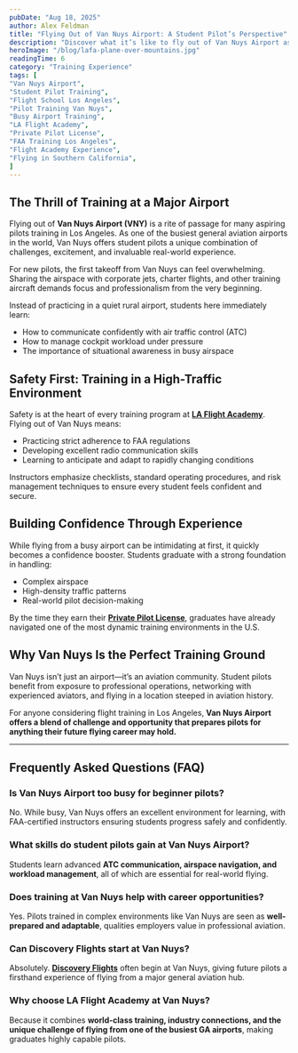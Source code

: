 ```yaml
---
pubDate: "Aug 18, 2025"
author: Alex Feldman
title: "Flying Out of Van Nuys Airport: A Student Pilot’s Perspective"
description: "Discover what it’s like to fly out of Van Nuys Airport as a student pilot, including the challenges, safety measures, and unique learning experiences."
heroImage: "/blog/lafa-plane-over-mountains.jpg"
readingTime: 6
category: "Training Experience"
tags: [
"Van Nuys Airport",
"Student Pilot Training",
"Flight School Los Angeles",
"Pilot Training Van Nuys",
"Busy Airport Training",
"LA Flight Academy",
"Private Pilot License",
"FAA Training Los Angeles",
"Flight Academy Experience",
"Flying in Southern California",
]
---
```


## The Thrill of Training at a Major Airport

Flying out of **Van Nuys Airport (VNY)** is a rite of passage for many aspiring pilots training in Los Angeles. As one of the busiest general aviation airports in the world, Van Nuys offers student pilots a unique combination of challenges, excitement, and invaluable real-world experience.

For new pilots, the first takeoff from Van Nuys can feel overwhelming. Sharing the airspace with corporate jets, charter flights, and other training aircraft demands focus and professionalism from the very beginning.

Instead of practicing in a quiet rural airport, students here immediately learn:

- How to communicate confidently with air traffic control (ATC)
- How to manage cockpit workload under pressure
- The importance of situational awareness in busy airspace

## Safety First: Training in a High-Traffic Environment

Safety is at the heart of every training program at **[LA Flight Academy](https://laflightacademy.com)**. Flying out of Van Nuys means:

- Practicing strict adherence to FAA regulations
- Developing excellent radio communication skills
- Learning to anticipate and adapt to rapidly changing conditions

Instructors emphasize checklists, standard operating procedures, and risk management techniques to ensure every student feels confident and secure.

## Building Confidence Through Experience

While flying from a busy airport can be intimidating at first, it quickly becomes a confidence booster. Students graduate with a strong foundation in handling:

- Complex airspace
- High-density traffic patterns
- Real-world pilot decision-making

By the time they earn their **[Private Pilot License](/programs/private-pilot-course)**, graduates have already navigated one of the most dynamic training environments in the U.S.

## Why Van Nuys Is the Perfect Training Ground

Van Nuys isn’t just an airport—it’s an aviation community. Student pilots benefit from exposure to professional operations, networking with experienced aviators, and flying in a location steeped in aviation history.

For anyone considering flight training in Los Angeles, **Van Nuys Airport offers a blend of challenge and opportunity that prepares pilots for anything their future flying career may hold.**

---

## Frequently Asked Questions (FAQ)

### Is Van Nuys Airport too busy for beginner pilots?

No. While busy, Van Nuys offers an excellent environment for learning, with FAA-certified instructors ensuring students progress safely and confidently.

### What skills do student pilots gain at Van Nuys Airport?

Students learn advanced **ATC communication, airspace navigation, and workload management**, all of which are essential for real-world flying.

### Does training at Van Nuys help with career opportunities?

Yes. Pilots trained in complex environments like Van Nuys are seen as **well-prepared and adaptable**, qualities employers value in professional aviation.

### Can Discovery Flights start at Van Nuys?

Absolutely. **[Discovery Flights](/discovery-flight/)** often begin at Van Nuys, giving future pilots a firsthand experience of flying from a major general aviation hub.

### Why choose LA Flight Academy at Van Nuys?

Because it combines **world-class training, industry connections, and the unique challenge of flying from one of the busiest GA airports**, making graduates highly capable pilots.
